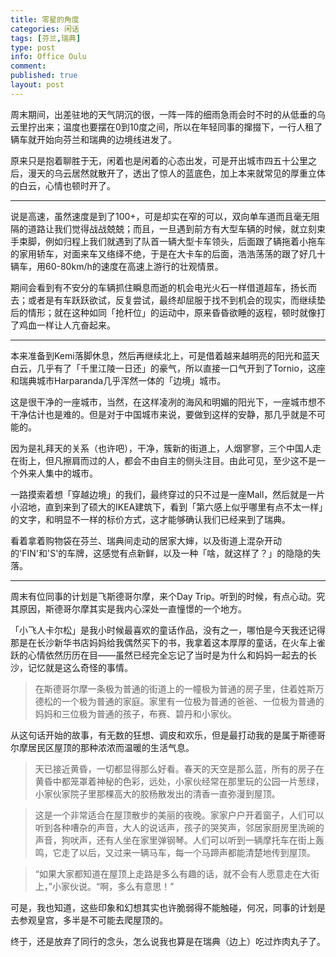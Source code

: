 ```yaml
---
title: 零星的角度
categories: 闲话
tags: [芬兰,瑞典]
type: post
info: Office Oulu
comment: 
published: true
layout: post
---
```


周末期间，出差驻地的天气阴沉的很，一阵一阵的细雨急雨会时不时的从低垂的乌云里拧出来；温度也要摆在0到10度之间，所以在年轻同事的撺掇下，一行人租了辆车就开始向芬兰和瑞典的边境线进发了。

原来只是抱着聊胜于无，闲着也是闲着的心态出发，可是开出城市四五十公里之后，漫天的乌云居然就散开了，透出了惊人的蓝底色，加上本来就常见的厚重立体的白云，心情也顿时开了。

----

说是高速，虽然速度是到了100+，可是却实在窄的可以，双向单车道而且毫无阻隔的道路让我们觉得战战兢兢；而且，一旦遇到前方有大型车辆的时候，就立刻束手束脚，例如归程上我们就遇到了队首一辆大型卡车领头，后面跟了辆拖着小拖车的家用轿车，对面来车又络绎不绝，于是在大卡车的后面，浩浩荡荡的跟了好几十辆车，用60-80km/h的速度在高速上游行的壮观情景。

期间会看到有不安分的车辆抓住瞬息而逝的机会电光火石一样借道超车，扬长而去；或者是有车跃跃欲试，反复尝试，最终却屈服于找不到机会的现实，而继续垫后的情形；就在这种如同「抢杆位」的运动中，原来昏昏欲睡的返程，顿时就像打了鸡血一样让人亢奋起来。

----

本来准备到Kemi落脚休息，然后再继续北上，可是借着越来越明亮的阳光和蓝天白云，几乎有了「千里江陵一日还」的豪气，所以直接一口气开到了Tornio，这座和瑞典城市Harparanda几乎浑然一体的「边境」城市。

这是很干净的一座城市，当然，在这样凌冽的海风和明媚的阳光下，一座城市想不干净估计也是难的。但是对于中国城市来说，要做到这样的安静，那几乎就是不可能的。

因为是礼拜天的关系（也许吧），干净，簇新的街道上，人烟寥寥，三个中国人走在街上，但凡擦肩而过的人，都会不由自主的侧头注目。由此可见，至少这不是一个外来人集中的城市。

一路摸索着想「穿越边境」的我们，最终穿过的只不过是一座Mall，然后就是一片小沼地，直到来到了硕大的IKEA建筑下，看到「第六感上似乎哪里有点不太一样」的文字，和明显不一样的标价方式，这才能够确认我们已经来到了瑞典。

看着拿着购物袋在芬兰、瑞典间走动的居家大婶，以及街道上混杂开动的'FIN'和'S'的车牌，这感觉有点新鲜，以及一种「啥，就这样了？」的隐隐的失落。

----

周末有位同事的计划是飞斯德哥尔摩，来个Day Trip。听到的时候，有点心动。究其原因，斯德哥尔摩其实是我内心深处一直憧憬的一个地方。

「小飞人卡尔松」是我小时候最喜欢的童话作品，没有之一，哪怕是今天我还记得那是在长沙新华书店妈妈给我偶然买下的书，我拿着这本厚厚的童话，在火车上雀跃的心情依然历历在目——虽然已经完全忘记了当时是为什么和妈妈一起去的长沙，记忆就是这么奇怪的事情。

>在斯德哥尔摩一条极为普通的街道上的一幢极为普通的房子里，住着姓斯万德松的一个极为普通的家庭。家里有一位极为普通的爸爸、一位极为普通的妈妈和三位极为普通的孩子，布赛、碧丹和小家伙。

从这句话开始的故事，有无数的狂想、调皮和欢乐，但是最打动我的是属于斯德哥尔摩居民区屋顶的那种浓浓而温暖的生活气息。

>天已接近黄昏，一切都显得那么好看。春天的天空是那么蓝，所有的房子在黄昏中都笼罩着神秘的色彩，远处，小家伙经常在那里玩的公园一片葱绿，小家伙家院子里那棵高大的胶杨散发出的清香一直弥漫到屋顶。    

>这是一个非常适合在屋顶散步的美丽的夜晚。家家户户开着窗子，人们可以听到各种嘈杂的声音，大人的说话声，孩子的哭笑声，邻居家厨房里洗碗的声音，狗吠声，还有人坐在家里弹钢琴。人们可以听到一辆摩托车在街上轰鸣，它走了以后，又过来一辆马车，每一个马蹄声都能清楚地传到屋顶。

>“如果大家都知道在屋顶上走路是多么有趣的话，就不会有人愿意走在大街上，”小家伙说。“啊，多么有意思！”

可是，我也知道，这些印象和幻想其实也许脆弱得不能触碰，何况，同事的计划是去参观皇宫，多半是不可能去爬屋顶的。

终于，还是放弃了同行的念头，怎么说我也算是在瑞典（边上）吃过炸肉丸子了。

